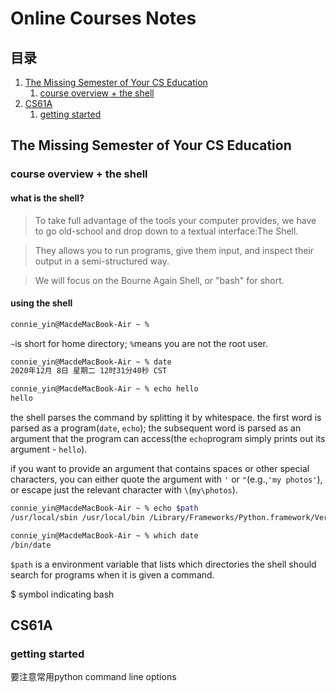 # Online Courses Notes
## 目录
1. [The Missing Semester of Your CS Education](#the-missing-semester-of-your-cs-education) 
    1. [course overview + the shell](#course-overview--the-shell)
2. [CS61A](#cs61a)
    1. [getting started](#getting-started)
## The Missing Semester of Your CS Education
### course overview + the shell
#### what is the shell?
> To take full advantage of the tools your computer provides, we have to go old-school and drop down to a textual interface:The Shell.  

> They allows you to run programs, give them input, and inspect their output in a semi-structured way.  

> We will focus on the Bourne Again Shell, or "bash" for short.  
#### using the shell
```bash
connie_yin@MacdeMacBook-Air ~ %
```
`~`is short for home directory; `%`means you are not the root user.

```bash
connie_yin@MacdeMacBook-Air ~ % date
2020年12月 8日 星期二 12时31分40秒 CST
```

```bash
connie_yin@MacdeMacBook-Air ~ % echo hello
hello
```
the shell parses the command by splitting it by whitespace. the first word is parsed as a program(`date`, `echo`); the subsequent word is parsed as an argument that the program can access(the `echo`program simply prints out its argument - `hello`).

if you want to provide an argument that contains spaces or other special characters, you can either quote the argument with `'` or `"`(e.g.,`'my photos'`), or escape just the relevant character with `\`(`my\photos`).

```bash
connie_yin@MacdeMacBook-Air ~ % echo $path
/usr/local/sbin /usr/local/bin /Library/Frameworks/Python.framework/Versions/3.8/bin /usr/local/bin /usr/bin /bin /usr/sbin /sbin /Library/TeX/texbin
```

```bash
connie_yin@MacdeMacBook-Air ~ % which date
/bin/date
```
`$path` is a environment variable that lists which directories the shell should search for programs when it is given a command. 

$ symbol indicating bash


## CS61A
### getting started
要注意常用python command line options


